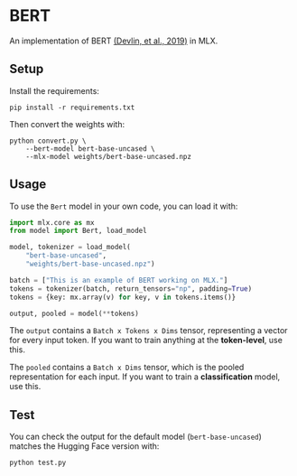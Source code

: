 # BERT

An implementation of BERT [(Devlin, et al., 2019)](https://aclanthology.org/N19-1423/) in MLX.

## Setup 

Install the requirements:

```
pip install -r requirements.txt
```

Then convert the weights with:

```
python convert.py \
    --bert-model bert-base-uncased \
    --mlx-model weights/bert-base-uncased.npz
```

## Usage

To use the `Bert` model in your own code, you can load it with:

```python
import mlx.core as mx
from model import Bert, load_model

model, tokenizer = load_model(
    "bert-base-uncased",
    "weights/bert-base-uncased.npz")

batch = ["This is an example of BERT working on MLX."]
tokens = tokenizer(batch, return_tensors="np", padding=True)
tokens = {key: mx.array(v) for key, v in tokens.items()}

output, pooled = model(**tokens)
```

The `output` contains a `Batch x Tokens x Dims` tensor, representing a vector
for every input token. If you want to train anything at the **token-level**,
use this.

The `pooled` contains a `Batch x Dims` tensor, which is the pooled
representation for each input. If you want to train a **classification**
model, use this.


## Test

You can check the output for the default model (`bert-base-uncased`) matches the
Hugging Face version with:

```
python test.py
```
